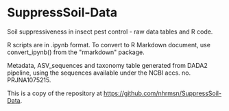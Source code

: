 # SuppressSoil-Data

Soil suppressiveness in insect pest control - raw data tables and R code.

R scripts are in .ipynb format. To convert to R Markdown document, use convert_ipynb() from the "rmarkdown" package.

Metadata, ASV_sequences and taxonomy table generated from DADA2 pipeline, using the sequences available under the NCBI accs. no. PRJNA1075215.

This is a copy of the repository at https://github.com/nhrmsn/SuppressSoil-Data.
